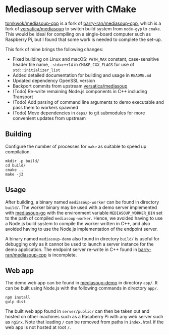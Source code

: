 # Mediasoup server with CMake

[tomkwok/mediasoup-cpp](https://github.com/tomkwok/mediasoup-cpp) is a fork of [barry-ran/mediasoup-cpp](https://github.com/barry-ran/mediasoup-cpp), which is a fork of [versatica/mediasoup](https://github.com/versatica/mediasoup) to switch build system from `node-gyp` to `cmake`. This would be ideal for compiling on a single-board computer such as Raspberry Pi, but I found that some work is needed to complete the set-up.

This fork of mine brings the following changes:

- Fixed building on Linux and macOS: `PATH_MAX` constant, case-sensitive header file name, `-std=c++14` in `CMAKE_CXX_FLAGS` for use of `std::initializer_list`
- Added detailed documentation for building and usage in `README.md`
- Updated dependency OpenSSL version
- Backport commits from upstream [versatica/mediasoup](https://github.com/versatica/mediasoup)
- (Todo) Re-write remaining Node.js components in C++ including Transport
- (Todo) Add parsing of command line arguments to demo executable and pass them to workers spawned
- (Todo) Move dependencies in `deps/` to git submodules for more convenient updates from upstream

## Building

Configure the number of processes for `make` as suitable to speed up compilation.

```
mkdir -p build/
cd build/
cmake ..
make -j3
```

## Usage

After building, a binary named `mediasoup-worker` can be found in directory `build/`. The worker binary may be used with a demo server implemented with [mediasoup-go](https://github.com/jiyeyuran/mediasoup-go) with the environment variable `MEDIASOUP_WORKER_BIN` set to the path of compiled `mediasoup-worker`. Hence, we avoided having to use a Node.js build system to compile the worker written in C++, and also avoided having to use the Node.js implementation of the endpoint server.

A binary named `mediasoup-demo` also found in directory `build/` is useful for debugging only as it cannot be used to launch a server instance for the demo application. The endpoint server re-write in C++ found in [barry-ran/mediasoup-cpp](https://github.com/barry-ran/mediasoup-cpp) is incomplete.

## Web app

The demo web app can be found in [mediasoup-demo](https://github.com/versatica/mediasoup-demo) in directory `app/`. It can be built using Node.js with the following commands in directory `app/`.

```
npm install
gulp dist
```

The built web app found in `server/public/` can then be taken out and hosted on other machines such as a Raspberry Pi with any web server such as `nginx`. Note that leading `/` can be removed from paths in `index.html` if the web app is not hosted at root `/`.
